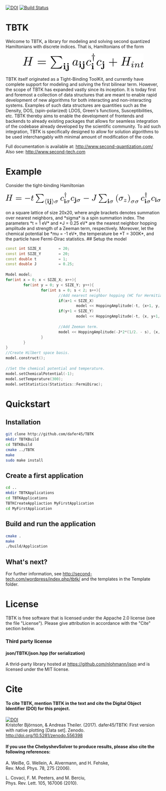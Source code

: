 [![DOI](https://zenodo.org/badge/50950512.svg)](https://zenodo.org/badge/latestdoi/50950512)
[![Build Status](https://travis-ci.org/dafer45/TBTK.svg?branch=master)](https://travis-ci.org/dafer45/TBTK)

# TBTK
Welcome to TBTK, a library for modeling and solving second quantized Hamiltonians with discrete indices.
That is, Hamiltonians of the form  
<p align="center"><img src="doc/Hamiltonian.png" /></p>  
TBTK itself originated as a Tight-Binding ToolKit, and currently have complete support for modeling and solving the first bilinear term.
However, the scope of TBTK has expanded vastly since its inception.
It is today first and foremost a collection of data structures that are meant to enable rapid development of new algorithms for both interacting and non-interacting systems.
Examples of such data structures are quantities such as the Density, DOS, (spin-polarized) LDOS, Green's functions, Susceptibilities, etc.
TBTK thereby aims to enable the development of frontends and backends to already existing packages that allows for seamless integration of the codebase already developed by the scientific community.
To aid such integration, TBTK is specifically designed to allow for solution algorithms to be used interchangably with minimal amount of modification of the code.

Full documentation is available at:  http://www.second-quantization.com/  
Also see: http://www.second-tech.com

# Example
Consider the tight-binding Hamiltonian  
<p align="center"><img src="doc/ExampleHamiltonian.png" /></p>  
on a square lattice of size 20x20, where angle brackets denotes summation over nearest neighbors, and *sigma* is a spin summation index.
The parameters *t = 1 eV* and *J = 0.25 eV* are the nearest neighbor hopping amplitude and strength of a Zeeman term, respectively.
Moreover, let the chemical potential be *mu = -1 eV*, the temperature be *T = 300K*, and the particle have Fermi-Dirac statistics.
## Setup the model

```cpp
const int SIZE_X        = 20;
const int SIZE_Y        = 20;
const double t          = 1;
const double J          = 0.25;
 
Model model;
for(int x = 0; x < SIZE_X; x++){
        for(int y = 0; y < SIZE_Y; y++){
                for(int s = 0; s < 2; s++){
                        //Add nearest neighbor hopping (HC for Hermitian conjugate).
                        if(x+1 < SIZE_X)
                                model << HoppingAmplitude(-t, {x+1, y, s}, {x, y, s}) + HC;
                        if(y+1 < SIZE_Y)
                                model << HoppingAmplitude(-t, {x, y+1, s}, {x, y, s}) + HC;
 
                        //Add Zeeman term.
                        model << HoppingAmplitude(-J*2*(1/2. - s), {x, y, s}, {x, y, s});
                }
        }
}
//Create Hilbert space basis.
model.construct();

//Set the chemical potential and temperature.
model.setChemicalPotential(-1);
model.setTemperature(300);
model.setStatistics(Statistics::FermiDirac);
```

# Quickstart
## Installation
```bash
git clone http://github.com/dafer45/TBTK
mkdir TBTKBuild
cd TBTKBuild
cmake ../TBTK
make
sudo make install
```

## Create a first application
```bash
cd ..
mkdir TBTKApplications
cd TBTKApplications
TBTKCreateAppliaction MyFirstApplication
cd MyFirstApplication
```

## Build and run the application
```bash
cmake .
make
./build/Application
```

## What's next?
For further information, see http://second-tech.com/wordpress/index.php/tbtk/ and the templates in the Template folder.


# License
TBTK is free software that is licensed under the Appache 2.0 license (see the file
"License").  Please give attribution in accordance with the "Cite" section below.

### Third party license
#### json/TBTK/json.hpp (for serialization)
A thrid-party library hosted at https://github.com/nlohmann/json and is licensed under
the MIT license.


# Cite
#### To cite TBTK, mention TBTK in the text and cite the Digital Object Identifier (DOI) for this project.
[![DOI](https://zenodo.org/badge/50950512.svg)](https://zenodo.org/badge/latestdoi/50950512)  
Kristofer Björnson, & Andreas Theiler. (2017). dafer45/TBTK: First version with
native plotting [Data set]. Zenodo. http://doi.org/10.5281/zenodo.556398

#### If you use the ChebyshevSolver to produce results, please also cite the following references:
A. Weiße, G. Wellein, A. Alvermann, and H. Fehske,  
Rev. Mod. Phys. 78, 275 (2006).

L. Covaci, F. M. Peeters, and M. Berciu,  
Phys. Rev. Lett. 105, 167006 (2010).
